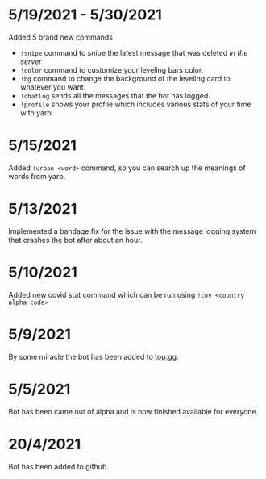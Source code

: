 # 5/19/2021 - 5/30/2021
Added 5 brand new commands
- `!snipe` command to snipe the latest message that was deleted *in the server*
- `!color` command to customize your leveling bars color.
- `!bg` command to change the background of the leveling card to whatever you want.
- `!chatlog` sends all the messages that the bot has logged.
- `!profile` shows your profile which includes various stats of your time with yarb.

# 5/15/2021
Added `!urban <word>` command, so you can search up the meanings of words from yarb.

# 5/13/2021
Implemented a bandage fix for the issue with the message logging system that crashes the bot after about an hour.

# 5/10/2021
Added new covid stat command which can be run using `!cov <country alpha code>`

# 5/9/2021
By some miracle the bot has been added to [top.gg.](https://top.gg)

# 5/5/2021
Bot has been came out of alpha and is now finished available for everyone.

# 20/4/2021
Bot has been added to github.
